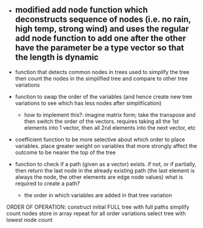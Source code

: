 - modified add node function which deconstructs sequence of nodes (i.e. no rain, high temp, strong wind) and uses the regular add node function to add one after the other
have the parameter be a type vector so that the length is dynamic
    - 

- function that detects common nodes in trees
used to simplify the tree
then count the nodes in the simplified tree and compare to other tree variations

- function to swap the order of the variables (and hence create new tree variations to see which has less nodes after simplification)
    - how to implement this?:
    imagine matrix form; take the transpose and then switch the order of the vectors.
    requires taking all the 1st elements into 1 vector, then all 2nd elements into the next vector, etc

- coefficient function to be more selective about which order to place variables. place greater weight on variables that more strongly affect the outcome to be nearer the top of the tree

- function to check if a path (given as a vector<string>) exists. if not, or if partially, then return the last node in the already existing path (the last element is always the node, the other elements are edge node values)
    what is required to create a path?
    - the order in which variables are added in that tree variation


ORDER OF OPERATION:
construct initial FULL tree with full paths
simplify
count nodes
store in array
repeat for all order variations
select tree with lowest node count